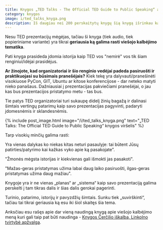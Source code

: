 ```yaml
---
title: Knygos „TED Talks - The Official TED Guide to Public Speaking“ apžvalga
category: knygos
image: i/ted_talks_knyga.png
description: Iš daugiau nei 200 perskaitytų knygų šią knygą išrinkau kaip geriausią knygą skirtą viešojo kalbėjimo įgūdžiams lavinti. Su šimtais praktinių pavyzdžių, daugybę istorijų ir tikra gyva patirtimi.
---
```


Nesu TED prezentacijų mėgėjas, tačiau ši knyga (tiek audio, tiek popieriniame variante) yra tikrai **geriausia ką galima rasti viešojo kalbėjimo tematika**.

Pati knyga prasideda įdomia istorija kaip TED vos "nemirė" vos tik šiam renginiui/idėjai prasidėjus.

**Ar žinojote, kad organizatoriai ir šio renginio vedėjai padeda pasiruošti ir praktikuojasi su būsimais pranešėjais?** Kiek tekę yra dalyvauti/pranešinėti visokiuose PyCon, GIT, Ubuntu ar kitose konferencijose - dar neteko matyti nieko panašaus. Dažniausiai į prezentacijas pakviečiami pranešėjai, o jau kas bus prezentacijos pristatymo metu - tas bus.

Tie patys TED organizatoriai turi sukaupę didelį žinių bagažą ir dalinasi šimtais vertingų patarimų kaip savo prezentacijas pagyvinti, padaryti įdomesnėmis ir sklandesnėmis.

{% include post_image.html image="/i/ted_talks_knyga.png" text="„TED Talks: The Official TED Guide to Public Speaking“ knygos viršelis" %}

Tarp visokių minčių galima rasti:

Yra vienas dalykas ko niekas kitas neturi pasaulyje: tai būtent Jūsų patirties/patyrimo kai kažkas vyko apie ką pasakojate".

"Žmonės mėgsta istorijas ir kiekvienas gali išmokti jas pasakoti".

"Mažas-geras pristatymas užima labai daug laiko pasiruošti, ilgas-geras pristatymas užima daug mažiau".

Knygoje yra ir ne vienas „planas“ ar „sistema“ kaip savo prezentaciją galima perskelti į tam tikras dalis ir šias dalis gerokai pagerinti.

Turinio, patarimo, istorijų ir pavyzdžių šimtais. Sunku tiek „suvirškinti“, tačiau tai tikrai geriausia ką esu iki šiol skaitęs šia tema.

Anksčiau esu rašęs apie dar vieną naudingą knygą apie viešojo kalbėjimo meną
kuri gali taip pat būti naudinga -
[Knygos Čerčilio iškalba, Linkolno tvirtybė apžvalga](/knygos/knygos-cercilio-iskalba-linkolno-tvirtybe-apzvalga).
